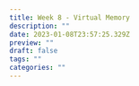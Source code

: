 ```yaml
---
title: Week 8 - Virtual Memory
description: ""
date: 2023-01-08T23:57:25.329Z
preview: ""
draft: false
tags: ""
categories: ""
---
```

